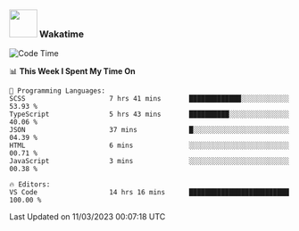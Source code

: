 ### <img src="https://media.giphy.com/media/VgCDAzcKvsR6OM0uWg/giphy.gif" width="50"> Wakatime

  <!--START_SECTION:waka-->
![Code Time](http://img.shields.io/badge/Code%20Time-1%2C308%20hrs%2029%20mins-blue)

📊 **This Week I Spent My Time On** 

```text
💬 Programming Languages: 
SCSS                     7 hrs 41 mins       █████████████░░░░░░░░░░░░   53.93 % 
TypeScript               5 hrs 43 mins       ██████████░░░░░░░░░░░░░░░   40.06 % 
JSON                     37 mins             █░░░░░░░░░░░░░░░░░░░░░░░░   04.39 % 
HTML                     6 mins              ░░░░░░░░░░░░░░░░░░░░░░░░░   00.71 % 
JavaScript               3 mins              ░░░░░░░░░░░░░░░░░░░░░░░░░   00.38 % 

🔥 Editors: 
VS Code                  14 hrs 16 mins      █████████████████████████   100.00 % 
```


 Last Updated on 11/03/2023 00:07:18 UTC
<!--END_SECTION:waka-->
